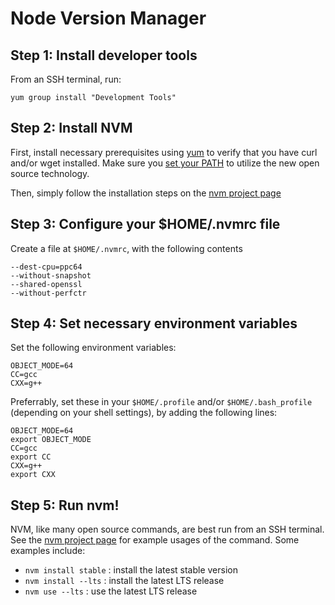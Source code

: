 # Node Version Manager

## Step 1: Install developer tools
From an SSH terminal, run:
```
yum group install "Development Tools"
```
## Step 2: Install NVM

First, install necessary prerequisites using [yum](../yum/) to verify that you have curl and/or wget installed. Make sure you [set your PATH](../troubleshooting/SETTING_PATH.md) to utilize the new open source technology.

Then, simply follow the installation steps on the [nvm project page](https://github.com/creationix/nvm/)

## Step 3: Configure your $HOME/.nvmrc file
Create a file at `$HOME/.nvmrc`, with the following contents
```
--dest-cpu=ppc64
--without-snapshot
--shared-openssl
--without-perfctr
```

## Step 4: Set necessary environment variables
Set the following environment variables:
```
OBJECT_MODE=64
CC=gcc
CXX=g++
```

Preferrably, set these in your `$HOME/.profile` and/or `$HOME/.bash_profile` (depending on your shell settings), by adding the following lines:
```
OBJECT_MODE=64
export OBJECT_MODE
CC=gcc
export CC
CXX=g++
export CXX
```

## Step 5: Run nvm!
NVM, like many open source commands, are best run from an SSH terminal. See the [nvm project page](https://github.com/creationix/nvm/) for example usages of the command. Some examples include:

* `nvm install stable` : install the latest stable version
* `nvm install --lts` : install the latest LTS release
* `nvm use --lts` : use the latest LTS release

